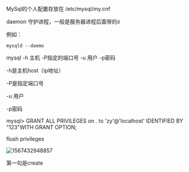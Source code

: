MySql的个人配置存放在 /etc/mysql/my.cnf

daemon 守护进程，一般是服务器进程后面带的`d`

例如：

`mysqld --daemo`

mysql -h 主机 -P指定的端口号 -u 用户 -p密码

-h是主机host（ip地址）

-P是指定端口号

 -u 用户

 -p密码

mysql> GRANT ALL PRIVILEGES on *.* to 'zy'@'localhost' IDENTIFIED BY "123"WITH GRANT OPTION;

 flush privileges

![1567432948857](C:\Users\Administrator\AppData\Roaming\Typora\typora-user-images\1567432948857.png)

第一句是create